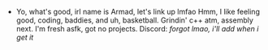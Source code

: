 - Yo, what's good, irl name is Armad, let's link up lmfao
Hmm, I like feeling good, coding, baddies, and uh, basketball.
Grindin' c++ atm, assembly next.
I'm fresh asfk, got no projects.
Discord: *forgot lmao, i'll add when i get it*

<!---
xArmad/xArmad is a ✨ special ✨ repository because its `README.md` (this file) appears on your GitHub profile.
You can click the Preview link to take a look at your changes.
--->

